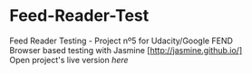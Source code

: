 # Feed-Reader-Test
Feed Reader Testing - Project nº5 for Udacity/Google FEND  <br>
Browser based testing with Jasmine [http://jasmine.github.io/] <br>
Open project's live version *here* 
